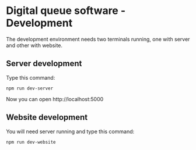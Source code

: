 # Digital queue software - Development
The development environment needs two terminals running, one with server
and other with website.

## Server development
Type this command:
```
npm run dev-server
```
Now you can open http://localhost:5000

## Website development
You will need server running and type this command:
```
npm run dev-website
```
